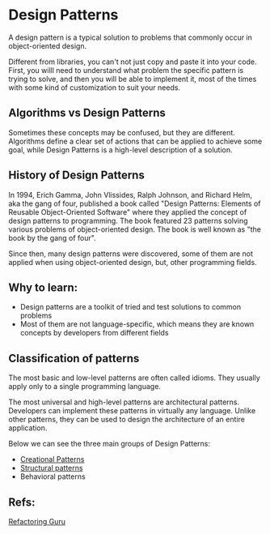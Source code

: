 # **Design Patterns**

A design pattern is a typical solution to problems that commonly occur in object-oriented design.

Different from libraries, you can't not just copy and paste it into your code.
First, you willl need to understand what problem the specific pattern is trying to solve, and then you will be able to implement it, most of the times with some kind of customization to suit your needs.

## Algorithms vs Design Patterns
Sometimes these concepts may be confused, but they are different. Algorithms define a clear set of actions that can be applied to achieve some goal, while Design Patterns
is a high-level description of a solution.

## History of Design Patterns
In 1994, Erich Gamma, John Vlissides, Ralph Johnson, and Richard Helm, aka the gang of four, published a book called "Design Patterns: Elements of Reusable Object-Oriented Software" where they applied the concept of design patterns to programming. The book featured 23 patterns solving various problems of object-oriented design.
The book is well known as "the book by the gang of four".

Since then, many design patterns were discovered, some of them are not applied when using object-oriented design, but, other programming fields.

## Why to learn:
- Design patterns are a toolkit of tried and test solutions to common problems
- Most of them are not language-specific, which means they are known concepts by developers from different fields

## Classification of patterns
The most basic and low-level patterns are often called idioms. They usually apply only to a single programming language.

The most universal and high-level patterns are architectural patterns. Developers can implement these patterns in virtually any language. Unlike other patterns, they can be used to design the architecture of an entire application.

Below we can see the three main groups of Design Patterns:
- [Creational Patterns](./creational/creational-patterns.md)
- [Structural patterns](./structural//structural-patterns.md)
- Behavioral patterns

## Refs:
[Refactoring Guru](https://refactoring.guru/design-patterns/what-is-pattern)

